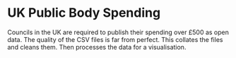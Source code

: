 # UK Public Body Spending

Councils in the UK are required to publish their spending over £500 as open data. The quality of the CSV files is far from perfect. This collates the files and cleans them. Then processes the data for a visualisation.
